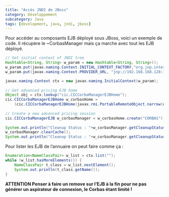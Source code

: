```yaml
---
title: "Accès JNDI de JBoss"
category: Développement
subcategory: Java
tags: [development, java, jndi, jboss]
---
```

Pour accéder au composants EJB déployé sous JBoss, voici un exemple de code. Il récupère le ~CorbasManager mais ça 
marche avec tout les EJB déployé.

``` java
// Get initial context of JNDI tree
Hashtable<String, String> w_param = new Hashtable<String, String>();
w_param.put(javax.naming.Context.INITIAL_CONTEXT_FACTORY,"org.jnp.interfaces.NamingContextFactory");
w_param.put(javax.naming.Context.PROVIDER_URL, "jnp://192.168.168.128:1099/"); 

javax.naming.Context ctx = new javax.naming.InitialContext(w_param);
			
// Get advanced pricing EJB home
Object obj = ctx.lookup("cic.CICCorbaManagerEJBHome");
cic.CICCorbaManagerEJBHome w_corbasHome =
	(cic.CICCorbaManagerEJBHome)javax.rmi.PortableRemoteObject.narrow(obj,cic.CICCorbaManagerEJBHome.class);
			
// Create a new advanced pricing session
cic.CICCorbaManagerEJB w_corbasManager = w_corbasHome.create("CORBAS");
			
System.out.println("Cleanup Status : "+w_corbasManager.getCleanupStatus());			
w_corbasManager.clearCache();
System.out.println("Cleanup Status : "+w_corbasManager.getCleanupStatus());
```

Pour lister les EJB de l’annuaire on peut faire comme ça :

``` java
Enumeration<NameClassPair> w_list = ctx.list("");
while (w_list.hasMoreElements()) {
	NameClassPair t_class = w_list.nextElement();
	System.out.println(t_class.getName());
}
```

**ATTENTION Penser à faire un remove sur l’EJB à la fin pour ne pas générer un aspirateur de connexion, le Corbas étant limité !**
